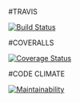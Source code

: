 #TRAVIS 

[![Build Status](https://travis-ci.org/felixkiryowa/fast-food-fast.svg?branch=develop)](https://travis-ci.org/felixkiryowa/fast-food-fast)

#COVERALLS

[![Coverage Status](https://coveralls.io/repos/github/felixkiryowa/fast-food-fast/badge.svg?branch=develop)](https://coveralls.io/github/felixkiryowa/fast-food-fast?branch=develop)

#CODE CLIMATE

[![Maintainability](https://api.codeclimate.com/v1/badges/69009c49be9bd4b59267/maintainability)](https://codeclimate.com/github/felixkiryowa/fast-food-fast/maintainability)